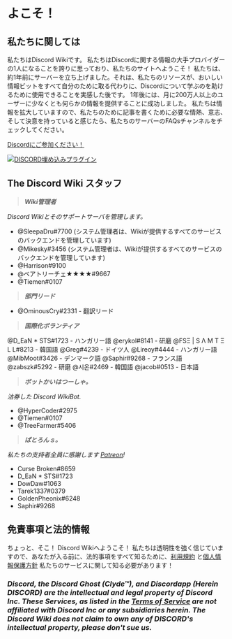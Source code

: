 <!-- TITLE: ホーム -->
<!-- SUBTITLE: よこそ　Discord Wiki! -->

# よこそ！
## 私たちに関しては

私たちはDiscord Wikiです。 私たちはDiscordに関する情報の大手プロバイダーの1人になることを誇りに思っており、私たちのサイトへようこそ！ 私たちは、約1年前にサーバーを立ち上げました。それは、私たちのリソースが、おいしい情報ビットをすべて自分のために取る代わりに、Discordについて学ぶのを助けるために使用できることを実感した後です。 1年後には、月に200万人以上のユーザーに少なくとも何らかの情報を提供することに成功しました。 私たちは情報を拡大していますので、私たちのために記事を書くために必要な情熱、意志、そして決意を持っていると感じたら、私たちのサーバーのFAQsチャンネルをチェックしてください。

[Discordにご参加ください！](https://discord.gg/ZRJ9Ghh)

<a href="https://discord.gg/ZRJ9Ghh">![DISCORD埋め込みプラグイン](https://discordapp.com/api/guilds/367460196148183040/widget.png?style=banner2)</a>

## The Discord Wiki スタッフ
> ***Wiki管理者***

*Discord Wikiとそのサポートサーバを管理します。*
* @SleepaDru#7700 (システム管理者は、Wikiが提供するすべてのサービスのバックエンドを管理しています)
* @Mikesky#3456 (システム管理者は、Wikiが提供するすべてのサービスのバックエンドを管理しています)
* @Harrison#9100
* @ベアトリーチェ★★★★#9667
* @Tiemen#0107

> ***部門リード***

* @OminousCry#2331 - 翻訳リード

> ***国際化ボランティア***

@D_EaN * STS#1723 - ハンガリー語
@erykol#8141 - 研磨
@FSΞ | S Λ M T Ξ L L#8213 - 韓国語
@Greg#4239 - ドイツ人
@Lireoy#4444 - ハンガリー語
@MibMoot#3426 - デンマーク語
@Saphir#9268 - フランス語
@zabszk#5292 - 研磨
@시온#2469 - 韓国語
@jacob#0513 - 日本語

> ***ボットかいはつーしゃ。***

*沽券した Discord WikiBot.*
* @HyperCoder#2975
* @Tiemen#0107
* @TreeFarmer#5406

> ***ぱとろんｓ。***

*私たちの支持者全員に感謝します [Patreon](https://www.patreon.com/TheDiscordWiki)!*

* Curse Broken#8659
* D_EaN * STS#1723
* DowDaw#1063
* Tarek1337#0379
* GoldenPheonix#6248
* Saphir#9268

## 免責事項と法的情報
ちょっと、そこ！ Discord Wikiへようこそ！ 私たちは透明性を強く信じていますので、あなたが入る前に、法的事項をすべて知るために、[利用規約](/jp/じょこ) と[個人情報保護方針](/jp/プライバシー)  私たちのサービスに関して知る必要があります！

### ***Discord, the Discord Ghost (Clyde™), and Discordapp (Herein DISCORD) are the intellectual and legal property of Discord Inc. These Services, as listed in the [Terms of Service](/terms) are not affiliated with Discord Inc or any subsidiaries herein. The Discord Wiki does not claim to own any of DISCORD's intellectual property, please don't sue us.***